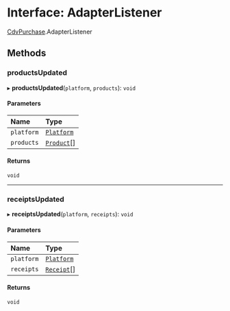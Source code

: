 # Interface: AdapterListener

[CdvPurchase](../modules/CdvPurchase.md).AdapterListener

## Methods

### productsUpdated

▸ **productsUpdated**(`platform`, `products`): `void`

#### Parameters

| Name | Type |
| :------ | :------ |
| `platform` | [`Platform`](../enums/CdvPurchase.Platform.md) |
| `products` | [`Product`](../classes/CdvPurchase.Product.md)[] |

#### Returns

`void`

___

### receiptsUpdated

▸ **receiptsUpdated**(`platform`, `receipts`): `void`

#### Parameters

| Name | Type |
| :------ | :------ |
| `platform` | [`Platform`](../enums/CdvPurchase.Platform.md) |
| `receipts` | [`Receipt`](../classes/CdvPurchase.Receipt.md)[] |

#### Returns

`void`
